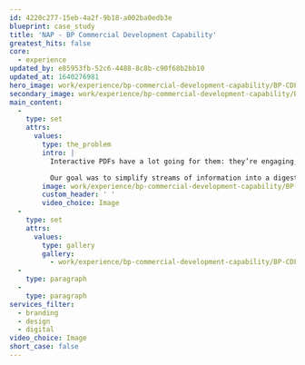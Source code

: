 ```yaml
---
id: 4220c277-15eb-4a2f-9b18-a002ba0edb3e
blueprint: case_study
title: 'NAP - BP Commercial Development Capability'
greatest_hits: false
core:
  - experience
updated_by: e85953fb-52c6-4488-8c8b-c90f68b2bb10
updated_at: 1640276981
hero_image: work/experience/bp-commercial-development-capability/BP-CDF-portfolio-3-scaled.jpg
secondary_image: work/experience/bp-commercial-development-capability/BP-CDF-portfolio-scaled.jpg
main_content:
  -
    type: set
    attrs:
      values:
        type: the_problem
        intro: |
          Interactive PDFs have a lot going for them: they’re engaging, paper-saving, intuitive and especially great for employee training material. Maybe that's why our long-term clients BP came to us to create a 72-page PDF detailing their Career Development Framework. 

          Our goal was to simplify streams of information into a digestible and visually-appealing format for their commercial team. We worked closely with BP every step of the way. The result? A creative design that perfectly captures how important developing their staff is to the brand’s future growth.
        image: work/experience/bp-commercial-development-capability/BP-CDF-portfolio-feature.jpg
        custom_header: ' '
        video_choice: Image
  -
    type: set
    attrs:
      values:
        type: gallery
        gallery:
          - work/experience/bp-commercial-development-capability/BP-CDF-portfolio-2-scaled.jpg
  -
    type: paragraph
  -
    type: paragraph
services_filter:
  - branding
  - design
  - digital
video_choice: Image
short_case: false
---
```

